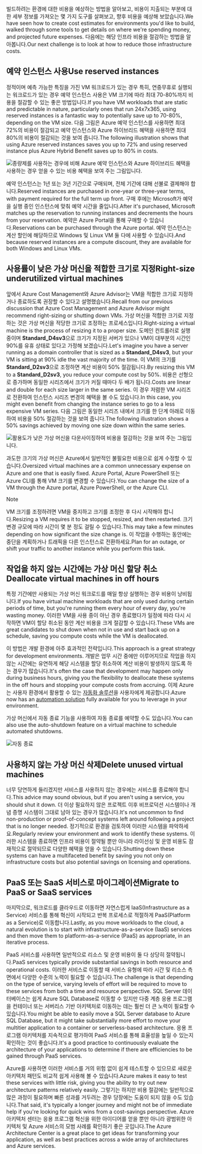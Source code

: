 <span data-ttu-id="4faab-101">빌드하려는 환경에 대한 비용을 예상하는 방법을 알아보고, 비용이 지출되는 부분에 대한 세부 정보를 가져오는 몇 가지 도구를 살펴보고, 향후 비용을 예상해 보았습니다.</span><span class="sxs-lookup"><span data-stu-id="4faab-101">We have seen how to create cost estimates for environments you'd like to build, walked through some tools to get details on where we're spending money, and projected future expenses.</span></span> <span data-ttu-id="4faab-102">다음에는 해당 인프라 비용을 절감하는 방법을 알아봅니다.</span><span class="sxs-lookup"><span data-stu-id="4faab-102">Our next challenge is to look at how to reduce those infrastructure costs.</span></span>

## <a name="use-reserved-instances"></a><span data-ttu-id="4faab-103">예약 인스턴스 사용</span><span class="sxs-lookup"><span data-stu-id="4faab-103">Use reserved instances</span></span>

<span data-ttu-id="4faab-104">정적이며 예측 가능한 특징을 가진 VM 워크로드가 있는 경우 특히, 연중무휴로 실행되는 워크로드가 있는 경우 예약 인스턴스 사용은 VM 크기에 따라 최대 70-80%까지 비용을 절감할 수 있는 좋은 방법입니다.</span><span class="sxs-lookup"><span data-stu-id="4faab-104">If you have VM workloads that are static and predictable in nature, particularly ones that run 24x7x365, using reserved instances is a fantastic way to potentially save up to 70-80%, depending on the VM size.</span></span> <span data-ttu-id="4faab-105">다음 그림은 Azure 예약 인스턴스를 사용하면 최대 72%의 비용이 절감되고 예약 인스턴스와 Azure 하이브리드 혜택을 사용하면 최대 80%의 비용이 절감되는 것을 보여 줍니다.</span><span class="sxs-lookup"><span data-stu-id="4faab-105">The following illustration shows that using Azure reserved instances saves you up to 72% and using reserved instance plus Azure Hybrid Benefit saves up to 80% in costs.</span></span>

![종량제를 사용하는 경우에 비해 Azure 예약 인스턴스와 Azure 하이브리드 혜택을 사용하는 경우 얻을 수 있는 비용 혜택을 보여 주는 그림입니다.](../media-drafts/4-savings-coins.png)

<span data-ttu-id="4faab-107">예약 인스턴스는 1년 또는 3년 기간으로 구매되며, 전체 기간에 대해 선불로 결제해야 합니다.</span><span class="sxs-lookup"><span data-stu-id="4faab-107">Reserved instances are purchased in one-year or three-year terms, with payment required for the full term up front.</span></span> <span data-ttu-id="4faab-108">구매 후에는 Microsoft가 예약을 실행 중인 인스턴스에 맞춰 예약 시간을 줄입니다.</span><span class="sxs-lookup"><span data-stu-id="4faab-108">After it's purchased, Microsoft matches up the reservation to running instances and decrements the hours from your reservation.</span></span> <span data-ttu-id="4faab-109">예약은 Azure Portal을 통해 구매할 수 있습니다.</span><span class="sxs-lookup"><span data-stu-id="4faab-109">Reservations can be purchased through the Azure portal.</span></span> <span data-ttu-id="4faab-110">예약 인스턴스는 계산 할인에 해당하므로 Windows 및 Linux VM 둘 다에 사용할 수 있습니다.</span><span class="sxs-lookup"><span data-stu-id="4faab-110">And because reserved instances are a compute discount, they are available for both Windows and Linux VMs.</span></span>

## <a name="right-size-underutilized-virtual-machines"></a><span data-ttu-id="4faab-111">사용률이 낮은 가상 머신을 적합한 크기로 지정</span><span class="sxs-lookup"><span data-stu-id="4faab-111">Right-size underutilized virtual machines</span></span>

<span data-ttu-id="4faab-112">앞에서 Azure Cost Management와 Azure Advisor는 VM을 적합한 크기로 지정하거나 종료하도록 권장할 수 있다고 설명했습니다.</span><span class="sxs-lookup"><span data-stu-id="4faab-112">Recall from our previous discussion that Azure Cost Management and Azure Advisor might recommend right-sizing or shutting down VMs.</span></span> <span data-ttu-id="4faab-113">가상 머신을 적합한 크기로 지정하는 것은 가상 머신을 적당한 크기로 조정하는 프로세스입니다.</span><span class="sxs-lookup"><span data-stu-id="4faab-113">Right-sizing a virtual machine is the process of resizing it to a proper size.</span></span> <span data-ttu-id="4faab-114">도메인 컨트롤러로 실행 중이며 **Standard_D4sv3**으로 크기가 지정된 서버가 있으나 VM이 대부분의 시간인 90%를 유휴 상태로 있다고 가정해 보겠습니다.</span><span class="sxs-lookup"><span data-stu-id="4faab-114">Let's imagine you have a server running as a domain controller that is sized as a **Standard_D4sv3**, but your VM is sitting at 90% idle the vast majority of the time.</span></span> <span data-ttu-id="4faab-115">이 VM의 크기를 **Standard_D2sv3**으로 조정하면 계산 비용이 50% 절감됩니다.</span><span class="sxs-lookup"><span data-stu-id="4faab-115">By resizing this VM to a **Standard_D2sv3**, you reduce your compute cost by 50%.</span></span> <span data-ttu-id="4faab-116">비용은 선형으로 증가하며 동일한 시리즈에서 크기가 커질 때마다 두 배가 됩니다.</span><span class="sxs-lookup"><span data-stu-id="4faab-116">Costs are linear and double for each size larger in the same series.</span></span> <span data-ttu-id="4faab-117">이 경우 저렴한 VM 시리즈로 전환하여 인스턴스 시리즈 변경의 혜택을 볼 수도 있습니다.</span><span class="sxs-lookup"><span data-stu-id="4faab-117">In this case, you might even benefit from changing the instance series to go to a less expensive VM series.</span></span> <span data-ttu-id="4faab-118">다음 그림은 동일한 시리즈 내에서 크기를 한 단계 아래로 이동하여 비용을 50% 절감하는 것을 보여 줍니다.</span><span class="sxs-lookup"><span data-stu-id="4faab-118">The following illustration shows a 50% savings achieved by moving one size down within the same series.</span></span>

![활용도가 낮은 가상 머신을 다운사이징하여 비용을 절감하는 것을 보여 주는 그림입니다.](../media-drafts/4-vm-resize.png)

<span data-ttu-id="4faab-120">과도한 크기의 가상 머신은 Azure에서 일반적인 불필요한 비용으로 쉽게 수정할 수 있습니다.</span><span class="sxs-lookup"><span data-stu-id="4faab-120">Oversized virtual machines are a common unnecessary expense on Azure and one that is easily fixed.</span></span> <span data-ttu-id="4faab-121">Azure Portal, Azure PowerShell 또는 Azure CLI를 통해 VM 크기를 변경할 수 있습니다.</span><span class="sxs-lookup"><span data-stu-id="4faab-121">You can change the size of a VM through the Azure portal, Azure PowerShell, or the Azure CLI.</span></span>

> [!NOTE]
> <span data-ttu-id="4faab-122">VM 크기를 조정하려면 VM을 중지하고 크기를 조정한 후 다시 시작해야 합니다.</span><span class="sxs-lookup"><span data-stu-id="4faab-122">Resizing a VM requires it to be stopped, resized, and then restarted.</span></span> <span data-ttu-id="4faab-123">크기 변경 규모에 따라 시간이 몇 분 정도 걸릴 수 있습니다.</span><span class="sxs-lookup"><span data-stu-id="4faab-123">This may take a few minutes depending on how significant the size change is.</span></span> <span data-ttu-id="4faab-124">이 작업을 수행하는 동안에는 중단을 계획하거나 트래픽을 다른 인스턴스로 전환하세요.</span><span class="sxs-lookup"><span data-stu-id="4faab-124">Plan for an outage, or shift your traffic to another instance while you perform this task.</span></span>

## <a name="deallocate-virtual-machines-in-off-hours"></a><span data-ttu-id="4faab-125">작업을 하지 않는 시간에는 가상 머신 할당 취소</span><span class="sxs-lookup"><span data-stu-id="4faab-125">Deallocate virtual machines in off hours</span></span>

<span data-ttu-id="4faab-126">특정 기간에만 사용되는 가상 머신 워크로드를 매일 항상 실행하는 경우 비용이 낭비됩니다.</span><span class="sxs-lookup"><span data-stu-id="4faab-126">If you have virtual machine workloads that are only used during certain periods of time, but you're running them every hour of every day, you're wasting money.</span></span> <span data-ttu-id="4faab-127">이러한 VM을 사용 중이 아닌 경우 종료했다가 일정에 따라 다시 시작하면 VM이 할당 취소된 동안 계산 비용을 크게 절감할 수 있습니다.</span><span class="sxs-lookup"><span data-stu-id="4faab-127">These VMs are great candidates to shut down when not in use and start back up on a schedule, saving you compute costs while the VM is deallocated.</span></span>

<span data-ttu-id="4faab-128">이 방법은 개발 환경에 아주 효과적인 전략입니다.</span><span class="sxs-lookup"><span data-stu-id="4faab-128">This approach is a great strategy for development environments.</span></span> <span data-ttu-id="4faab-129">개발은 업무 시간 중에만 이루어지므로 작업을 하지 않는 시간에는 유연하게 해당 시스템을 할당 취소하여 계산 비용이 발생하지 않도록 하는 경우가 많습니다.</span><span class="sxs-lookup"><span data-stu-id="4faab-129">It's often the case that development may happen only during business hours, giving you the flexibility to deallocate these systems in the off hours and stopping your compute costs from accruing.</span></span> <span data-ttu-id="4faab-130">이제 Azure는 사용자 환경에서 활용할 수 있는 [자동화 솔루션](https://docs.microsoft.com/azure/automation/automation-solution-vm-management)을 사용자에게 제공합니다.</span><span class="sxs-lookup"><span data-stu-id="4faab-130">Azure now has an [automation solution](https://docs.microsoft.com/azure/automation/automation-solution-vm-management) fully available for you to leverage in your environment.</span></span>

<span data-ttu-id="4faab-131">가상 머신에서 자동 종료 기능을 사용하여 자동 종료를 예약할 수도 있습니다.</span><span class="sxs-lookup"><span data-stu-id="4faab-131">You can also use the auto-shutdown feature on a virtual machine to schedule automated shutdowns.</span></span>

![자동 종료](../media-drafts/4-vm-auto-shutdown.png)

## <a name="delete-unused-virtual-machines"></a><span data-ttu-id="4faab-133">사용하지 않는 가상 머신 삭제</span><span class="sxs-lookup"><span data-stu-id="4faab-133">Delete unused virtual machines</span></span> 

 <span data-ttu-id="4faab-134">너무 당연하게 들리겠지만 서비스를 사용하지 않는 경우에는 서비스를 종료해야 합니다.</span><span class="sxs-lookup"><span data-stu-id="4faab-134">This advice may sound obvious, but if you aren't using a service, you should shut it down.</span></span> <span data-ttu-id="4faab-135">더 이상 필요하지 않은 프로젝트 이후 비프로덕션 시스템이나 개념 증명 시스템이 그대로 남아 있는 경우가 많습니다.</span><span class="sxs-lookup"><span data-stu-id="4faab-135">It's not uncommon to find non-production or proof-of-concept systems left around following a project that is no longer needed.</span></span> <span data-ttu-id="4faab-136">정기적으로 환경을 검토하여 이러한 시스템을 파악하세요.</span><span class="sxs-lookup"><span data-stu-id="4faab-136">Regularly review your environment and work to identify these systems.</span></span> <span data-ttu-id="4faab-137">이러한 시스템을 종료하면 인프라 비용이 절약될 뿐만 아니라 라이선싱 및 운영 비용도 잠재적으로 절약되므로 다양한 혜택을 얻을 수 있습니다.</span><span class="sxs-lookup"><span data-stu-id="4faab-137">Shutting down these systems can have a multifaceted benefit by saving you not only on infrastructure costs but also potential savings on licensing and operations.</span></span>

## <a name="migrate-to-paas-or-saas-services"></a><span data-ttu-id="4faab-138">PaaS 또는 SaaS 서비스로 마이그레이션</span><span class="sxs-lookup"><span data-stu-id="4faab-138">Migrate to PaaS or SaaS services</span></span> 

<span data-ttu-id="4faab-139">마지막으로, 워크로드를 클라우드로 이동하면 자연스럽게 IaaS(Infrastructure as a Service) 서비스를 통해 혁신이 시작되고 반복 프로세스로 적절하게 PaaS(Platform as a Service)로 이동합니다.</span><span class="sxs-lookup"><span data-stu-id="4faab-139">Lastly, as you move workloads to the cloud, a natural evolution is to start with infrastructure-as-a-service (IaaS) services and then move them to platform-as-a-service (PaaS) as appropriate, in an iterative process.</span></span>

<span data-ttu-id="4faab-140">PaaS 서비스를 사용하면 일반적으로 리소스 및 운영 비용이 둘 다 상당히 절약됩니다.</span><span class="sxs-lookup"><span data-stu-id="4faab-140">PaaS services typically provide substantial savings in both resource and operational costs.</span></span> <span data-ttu-id="4faab-141">이러한 서비스로 이동할 때 서비스 유형에 따라 시간 및 리소스 측면에서 다양한 수준의 노력이 필요할 수 있습니다.</span><span class="sxs-lookup"><span data-stu-id="4faab-141">The challenge is that depending on the type of service, varying levels of effort will be required to move to these services from both a time and resource perspective.</span></span> <span data-ttu-id="4faab-142">SQL Server 데이터베이스는 쉽게 Azure SQL Database로 이동할 수 있지만 다중 계층 응용 프로그램을 컨테이너 또는 서버리스 기반 아키텍처로 이동하는 데는 훨씬 더 큰 노력이 필요할 수 있습니다.</span><span class="sxs-lookup"><span data-stu-id="4faab-142">You might be able to easily move a SQL Server database to Azure SQL Database, but it might take substantially more effort to move your multitier application to a container or serverless-based architecture.</span></span> <span data-ttu-id="4faab-143">응용 프로그램 아키텍처를 지속적으로 평가하여 PaaS 서비스를 통해 효율성을 높일 수 있는지 확인하는 것이 좋습니다.</span><span class="sxs-lookup"><span data-stu-id="4faab-143">It's a good practice to continuously evaluate the architecture of your applications to determine if there are efficiencies to be gained through PaaS services.</span></span>  

<span data-ttu-id="4faab-144">Azure를 사용하면 이러한 서비스를 거의 위험 없이 쉽게 테스트할 수 있으므로 새로운 아키텍처 패턴도 비교적 쉽게 사용해 볼 수 있습니다.</span><span class="sxs-lookup"><span data-stu-id="4faab-144">Azure makes it easy to test these services with little risk, giving you the ability to try out new architecture patterns relatively easily.</span></span> <span data-ttu-id="4faab-145">그렇기는 하지만 비용 절감에는 일반적으로 많은 과정이 필요하며 빠른 성과를 거두려는 경우 당장에는 도움이 되지 않을 수도 있습니다.</span><span class="sxs-lookup"><span data-stu-id="4faab-145">That said, it's typically a longer journey and might not be of immediate help if you're looking for quick wins from a cost-savings perspective.</span></span> <span data-ttu-id="4faab-146">Azure 아키텍처 센터는 응용 프로그램 혁신을 위한 아이디어를 얻을 뿐만 아니라 광범위한 아키텍처 및 Azure 서비스의 모범 사례를 확인하기 좋은 곳입니다.</span><span class="sxs-lookup"><span data-stu-id="4faab-146">The Azure Architecture Center is a great place to get ideas for transforming your application, as well as best practices across a wide array of architectures and Azure services.</span></span> 